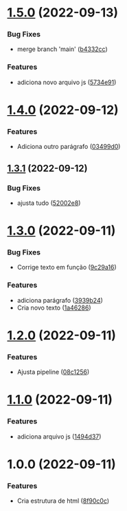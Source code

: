 # [1.5.0](https://github.com/severiano-flavio/semantic-test/compare/v1.4.0...v1.5.0) (2022-09-13)


### Bug Fixes

* merge branch 'main' ([b4332cc](https://github.com/severiano-flavio/semantic-test/commit/b4332cc327130480601f062e02e01b8f5154ad77))


### Features

* adiciona novo arquivo js ([5734e91](https://github.com/severiano-flavio/semantic-test/commit/5734e91756a4fff325685764b637de31a632b214))

# [1.4.0](https://github.com/severiano-flavio/semantic-test/compare/v1.3.1...v1.4.0) (2022-09-12)


### Features

* Adiciona outro parágrafo ([03499d0](https://github.com/severiano-flavio/semantic-test/commit/03499d05ac6f6c64ab011aa3bbb15d4c623f5bff))

## [1.3.1](https://github.com/severiano-flavio/semantic-test/compare/v1.3.0...v1.3.1) (2022-09-12)


### Bug Fixes

* ajusta tudo ([52002e8](https://github.com/severiano-flavio/semantic-test/commit/52002e81384ea81f6ff6926302dbb048a6a5e7e5))

# [1.3.0](https://github.com/severiano-flavio/semantic-test/compare/v1.2.0...v1.3.0) (2022-09-11)


### Bug Fixes

* Corrige texto em função ([9c29a16](https://github.com/severiano-flavio/semantic-test/commit/9c29a1605b6a4c61404ad2fa10baf0caff68dd0d))


### Features

* adiciona parágrafo ([3939b24](https://github.com/severiano-flavio/semantic-test/commit/3939b2477e718884f2e047b00f838c5944ba4b8f))
* Cria novo texto ([1a46286](https://github.com/severiano-flavio/semantic-test/commit/1a46286fc0cd4982a3d4ce2159f8f35f75d3f098))

# [1.2.0](https://github.com/severiano-flavio/semantic-test/compare/v1.1.0...v1.2.0) (2022-09-11)


### Features

* Ajusta pipeline ([08c1256](https://github.com/severiano-flavio/semantic-test/commit/08c12563ef186ce6b6905d543a3dcfeba4130808))

# [1.1.0](https://github.com/severiano-flavio/semantic-test/compare/v1.0.0...v1.1.0) (2022-09-11)


### Features

* adiciona arquivo js ([1494d37](https://github.com/severiano-flavio/semantic-test/commit/1494d37130216d8a1963912c053cf12678952a01))

# 1.0.0 (2022-09-11)


### Features

* Cria estrutura de html ([8f90c0c](https://github.com/severiano-flavio/semantic-test/commit/8f90c0c98db83dcf966644fc089b2b927a6fa208))
